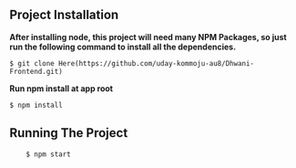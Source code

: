## Project Installation
  **After installing node, this project will need many NPM Packages, so just run the following command to install all the dependencies.**
```
$ git clone Here(https://github.com/uday-kommoju-au8/Dhwani-Frontend.git)

```   
**Run npm install at app root**
```
$ npm install
```
## Running The Project

```sh
    $ npm start
```
